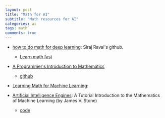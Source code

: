 ```yaml
---
layout: post
title: "Math for AI"
subtitle: "Math resources for AI"
categories: ai
tags: math
comments: true
---
```


* [how to do math for deep learning](https://github.com/llSourcell/how_to_do_math_for_deep_learning/blob/master/demo.ipynb):
 Siraj Raval's github.
  * [Learn math fast](https://github.com/llSourcell/learn_math_fast)
 
* [A Programmer's Introduction to Mathematics](https://gumroad.com/l/pim-book)
  * [github](https://github.com/pim-book/programmers-introduction-to-mathematics/blob/master/neural-network/neural_network.py)

* [Learning Math for Machine Learning](https://www.ycombinator.com/library/51-learning-math-for-machine-learning):

* [Artificial Intelligence Engines](https://jim-stone.staff.shef.ac.uk/AIEngines/index.html):
 A Tutorial Introduction to the Mathematics of Machine Learning (by James V. Stone)

  * [code](https://github.com/jgvfwstone/ArtificialIntelligenceEngines)  
